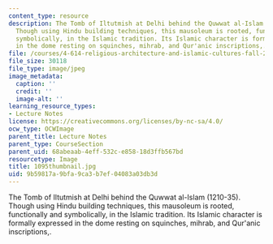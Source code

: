 ```yaml
---
content_type: resource
description: The Tomb of Iltutmish at Delhi behind the Quwwat al-Islam (1210-35).
  Though using Hindu building techniques, this mausoleum is rooted, functionally and
  symbolically, in the Islamic tradition. Its Islamic character is formally expressed
  in the dome resting on squinches, mihrab, and Qur'anic inscriptions,.
file: /courses/4-614-religious-architecture-and-islamic-cultures-fall-2002/9b59817a9bfa9ca3b7ef04083a03db3d_1095thumbnail.jpg
file_size: 30118
file_type: image/jpeg
image_metadata:
  caption: ''
  credit: ''
  image-alt: ''
learning_resource_types:
- Lecture Notes
license: https://creativecommons.org/licenses/by-nc-sa/4.0/
ocw_type: OCWImage
parent_title: Lecture Notes
parent_type: CourseSection
parent_uid: 68abeaab-4eff-532c-e858-18d3ffb567bd
resourcetype: Image
title: 1095thumbnail.jpg
uid: 9b59817a-9bfa-9ca3-b7ef-04083a03db3d
---
```

The Tomb of Iltutmish at Delhi behind the Quwwat al-Islam (1210-35). Though using Hindu building techniques, this mausoleum is rooted, functionally and symbolically, in the Islamic tradition. Its Islamic character is formally expressed in the dome resting on squinches, mihrab, and Qur'anic inscriptions,.